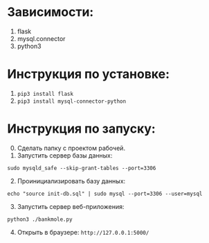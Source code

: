 # Зависимости:
1. flask
2. mysql.connector
3. python3

# Инструкция по установке:
1. `pip3 install flask`
2. `pip3 install mysql-connector-python`

# Инструкция по запуску:
0. Сделать папку с проектом рабочей.
1. Запустить сервер базы данных:

`sudo mysqld_safe --skip-grant-tables --port=3306`

2. Проинициализировать базу данных:

`echo "source init-db.sql" | sudo mysql --port=3306 --user=mysql`

3. Запустить сервер веб-приложения:

`python3 ./bankmole.py`

4. Открыть в браузере:
`http://127.0.0.1:5000/`